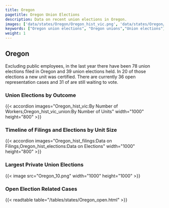 ```yaml
---
title: Oregon
pagetitle: Oregon Union Elections
description: Data on recent union elections in Oregon.
images: ['data/states/Oregon/Oregon_hist_vic.png', 'data/states/Oregon/Oregon_hist_size.png', 'data/states/Oregon/Oregon_10.png']
keywords: ["Oregon union elections", "Oregon unions","Union elections"]
weight: 1
---
```

##  Oregon

Excluding public employees, in the last year there have been 78 union elections filed in Oregon and 39 union elections held. In 20 of those elections a new unit was certified. There are currently 36 open representation cases and 31 of are still waiting to vote.

### Union Elections by Outcome
{{< accordion images="Oregon_hist_vic:By Number of Workers,Oregon_hist_vic_union:By Number of Units" width="1000" height="800" >}}

### Timeline of Filings and Elections by Unit Size
{{< accordion images="Oregon_hist_filings:Data on Filings,Oregon_hist_elections:Data on Elections" width="1000" height="800" >}}

### Largest Private Union Elections
{{< image src="Oregon_10.png" width="1000" height="1000"  >}}

### Open Election Related Cases
{{< readtable table="/tables/states/Oregon_open.html" >}}


